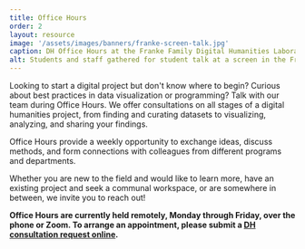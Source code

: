 ```yaml
---
title: Office Hours
order: 2
layout: resource
image: '/assets/images/banners/franke-screen-talk.jpg'
caption: DH Office Hours at the Franke Family Digital Humanities Laboratory. Photo by Mara Lavitt.
alt: Students and staff gathered for student talk at a screen in the Franke Family Digital Humanities Laboratory.
---
```


Looking to start a digital project but don't know where to begin? Curious about best practices in data visualization or programming? <!--Stop by the Digital Humanities Lab during open Office Hours to chat with our team.--> Talk with our team during Office Hours. We offer consultations on all stages of a digital humanities project, from finding and curating datasets to visualizing, analyzing, and sharing your findings.
 
Office Hours provide a weekly opportunity to exchange ideas, discuss methods, and form connections with colleagues from different programs and departments.
 
Whether you are new to the field and would like to learn more, have an existing project and seek a communal workspace, or are somewhere in between, we invite you to reach out!

**Office Hours are currently held remotely, Monday through Friday, over the phone or Zoom. To arrange an appointment, please submit a <a href='https://docs.google.com/forms/d/e/1FAIpQLSe4Lyo8EEdoiTLosfnmOUNEsZZToCD_n7dZ10ypCerw4diJGA/viewform' target='_blank'>DH consultation request online</a>.**

<!--
**When (during the semester)**: Monday through Thursday, 3:00 - 4:00 p.m.   
**When (during winter and summer breaks)**: Tuesdays, 3:00 - 5:00 p.m.  
**Where**: Franke Family Digital Humanities Laboratory, first floor of Sterling Memorial Library  
**Who**: Everyone in the Yale community, no advanced registration required   

In addition to general DH Office Hours, specialized support will be available as follows for questions on:
- Tuesdays at 3:00 p.m. \| Geographic information systems (GIS), with support from <a href='https://csssi.yale.edu/data-gis-and-statistical-support-services-csssi' target='_blank'>the Center for Science and Social Science Information</a> 
- Tuesdays at 3:00 p.m. \| Python and R
-->
